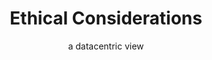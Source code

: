 ---
layout: page
title: Ethical Considerations
subtitle: a datacentric view
hero_image: /path/to/img.jpg
hero_darken: true
# toc: true
menubar_toc: true
toc_title: Outline
# description: This is the meta description for this page and will help it appear in search engines
# image: /img/page-image.jpg
---
